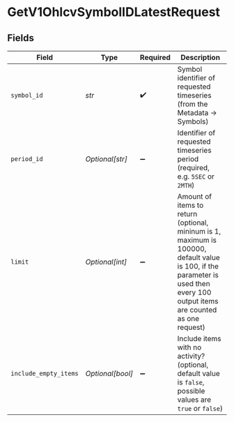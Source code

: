 # GetV1OhlcvSymbolIDLatestRequest


## Fields

| Field                                                                                                                                                                        | Type                                                                                                                                                                         | Required                                                                                                                                                                     | Description                                                                                                                                                                  |
| ---------------------------------------------------------------------------------------------------------------------------------------------------------------------------- | ---------------------------------------------------------------------------------------------------------------------------------------------------------------------------- | ---------------------------------------------------------------------------------------------------------------------------------------------------------------------------- | ---------------------------------------------------------------------------------------------------------------------------------------------------------------------------- |
| `symbol_id`                                                                                                                                                                  | *str*                                                                                                                                                                        | :heavy_check_mark:                                                                                                                                                           | Symbol identifier of requested timeseries (from the Metadata -> Symbols)                                                                                                     |
| `period_id`                                                                                                                                                                  | *Optional[str]*                                                                                                                                                              | :heavy_minus_sign:                                                                                                                                                           | Identifier of requested timeseries period (required, e.g. `5SEC` or `2MTH`)                                                                                                  |
| `limit`                                                                                                                                                                      | *Optional[int]*                                                                                                                                                              | :heavy_minus_sign:                                                                                                                                                           | Amount of items to return (optional, mininum is 1, maximum is 100000, default value is 100, if the parameter is used then every 100 output items are counted as one request) |
| `include_empty_items`                                                                                                                                                        | *Optional[bool]*                                                                                                                                                             | :heavy_minus_sign:                                                                                                                                                           | Include items with no activity? (optional, default value is `false`, possible values are `true` or `false`)                                                                  |